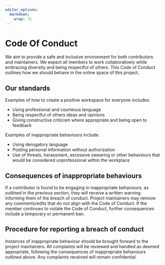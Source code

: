 ```yaml
---
editor_options: 
  markdown: 
    wrap: 72
---
```


# Code Of Conduct

We aim to provide a safe and inclusive environment for both contributors
and maintainers. We expect all members to work collaboratively while
embracing diversity and being respectful of others. This Code of Conduct
outlines how we should behave in the online space of this project.

## Our standards

Examples of how to create a positive workspace for everyone includes:

-   Using professional and courteous language
-   Being respectful of others ideas and opinions
-   Giving constructive criticism where appropriate and being open to
    feedback

Examples of inappropriate behaviours include:

-   Using derogatory language
-   Posting personal information without authorization
-   Use of threats, harassment, excessive swearing or other behaviours
    that would be considered unprofessional within the workplace

## Consequences of inappropriate behaviours

If a contributor is found to be engaging in inappropriate behaviours, as
outlined in the previous section, they will receive a written warning
informing them of the breach of conduct. Project maintainers may remove
any comments/edits that do not align with the Code of Conduct. If the
member continues to violate the Code of Conduct, further consequences
include a temporary or permanent ban.

## Procedure for reporting a breach of conduct

Instances of inappropriate behaviour should be brought forward to the
project maintainers. All complaints will be reviewed and handled as
deemed appropriate, following the consequences of inappropriate
behaviours outlined above. Any complaints received will remain
confidential.
